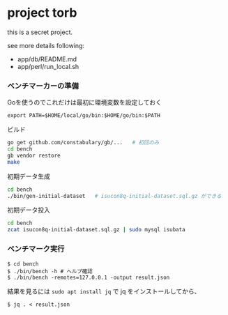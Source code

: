 # project torb

this is a secret project.

see more details following:

- app/db/README.md
- app/perl/run_local.sh

### ベンチマーカーの準備

Goを使うのでこれだけは最初に環境変数を設定しておく

```
export PATH=$HOME/local/go/bin:$HOME/go/bin:$PATH
```

ビルド

```sh
go get github.com/constabulary/gb/...   # 初回のみ
cd bench
gb vendor restore
make
```

初期データ生成

```sh
cd bench
./bin/gen-initial-dataset   # isucon8q-initial-dataset.sql.gz ができる
```

初期データ投入

```sh
cd bench
zcat isucon8q-initial-dataset.sql.gz | sudo mysql isubata
```

### ベンチマーク実行

```console
$ cd bench
$ ./bin/bench -h # ヘルプ確認
$ ./bin/bench -remotes=127.0.0.1 -output result.json
```

結果を見るには `sudo apt install jq` で jq をインストールしてから、

```
$ jq . < result.json
```
